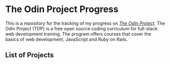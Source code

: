 # The Odin Project Progress

This is a repository for the tracking of my progress on [*The Odin Project*](https://www.theodinproject.com/dashboard). The Odin Project (TOP) is a free open source coding curriculum for full-stack web development training. The program offers courses that cover the basics of web development, JavaScript and Ruby on Rails.

## List of Projects

